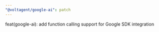 ```yaml
---
"@voltagent/google-ai": patch
---
```


feat(google-ai): add function calling support for Google SDK integration
